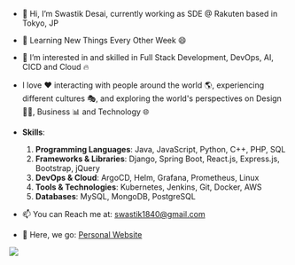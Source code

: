 - 👋 Hi, I’m Swastik Desai, currently working as SDE @ Rakuten based in Tokyo, JP

- 🌱 Learning New Things Every Other Week 😄

- 👀 I’m interested in and skilled in Full Stack Development, DevOps, AI, CICD and Cloud 🔥

- I love ❤️ interacting with people around the world 🌎, experiencing different cultures 🎭, and exploring the world's perspectives on Design 🧑‍🎨, Business 📊 and Technology 🌐

- **Skills**:
  1. **Programming Languages**: Java, JavaScript, Python, C++, PHP, SQL
  2. **Frameworks & Libraries**: Django, Spring Boot, React.js, Express.js, Bootstrap, jQuery
  3. **DevOps & Cloud**: ArgoCD, Helm, Grafana, Prometheus, Linux 
  4. **Tools & Technologies**: Kubernetes, Jenkins, Git, Docker, AWS
  5. **Databases**: MySQL, MongoDB, PostgreSQL

- 📫 You can Reach me at: swastik1840@gmail.com

- 🚀 Here, we go: [Personal Website](https://swasdas.github.io/)


<p align="left"> <img src="https://komarev.com/ghpvc/?username=swastik-dasgaonkar&label=Profile%20Views&color=brightgreen&style=plastic"/> </p>



<!---
Comment here
--->
